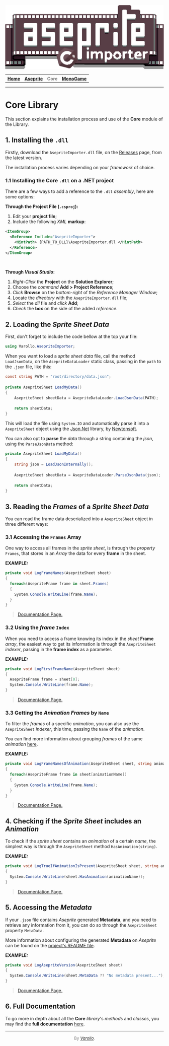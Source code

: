 <img style="align: center;" src="../imgs/title.png"/>
<table align="center">
  <th><a href="../index.md">   Home     </a></th>
  <th><a href="aseprite.md">   Aseprite </a></th>
  <th><a style="color: gray;"> Core     </a></th>
  <th><a href="monogame.md">   MonoGame </a></th>
</table>

----------------------------------------

# Core Library

This section explains the installation process and use of the **Core** module of the Library.

## 1. Installing the `.dll`

Firstly, download the `AsepriteImporter.dll` file, on the [Releases](https://github.com/Varollo/aseprite-importer/releases) page, from the latest version.

The installation process varies depending on your *framework* of choice.

### 1.1 Installing the Core `.dll` on a **.NET** project

There are a few ways to add a reference to the `.dll` *assembly*, here are some options:

**Through the Project File (`.csproj`):** 
  1. Edit your **project file**;
  2. Include the following *XML* **markup**:
```xml
<ItemGroup>
  <Reference Include="AsepriteImporter">
    <HintPath> {PATH_TO_DLL}\AsepriteImporter.dll </HintPath>
  </Reference>
</ItemGroup>
```

<br/>

**Through _Visual Studio_:**
  1. *Right-Click* the **Project** on the **Solution Explorer**;
  2. Choose the *command* **Add > Project Reference**;
  3. *Click* **Browse** on the *bottom-right* of the *Reference Manager Window*;
  4. Locate the *directory* with the `AsepriteImporter.dll` file;
  5. *Select* the *dll* file and *click* **Add**;
  6. *Check* the **box** on the side of the added *reference*.

## 2. Loading the *Sprite Sheet Data*

First, don't forget to include the code bellow at the top your file:

```cs
using Varollo.AsepriteImporter;
```

When you want to load a *sprite sheet data* file, call the method `LoadJsonData`, on the `AsepriteDataLoader` static class, passing in the `path` to the `.json` file, like this:

```cs
const string PATH = "root/directory/data.json";

private AsepriteSheet LoadMyData()
{
    AsepriteSheet sheetData = AsepriteDataLoader.LoadJsonData(PATH);

    return sheetData;
}
```

This will load the file using `System.IO` and automatically parse it into a `AsepriteSheet` object using the [Json.Net](https://www.newtonsoft.com/json) library, by [Newtonsoft](https://www.newtonsoft.com/).

You can also opt to **parse** the *data* through a string containing the *json*, using the `ParseJsonData` method:

```cs
private AsepriteSheet LoadMyData()
{
    string json = LoadJsonInternally();

    AsepriteSheet sheetData = AsepriteDataLoader.ParseJsonData(json);

    return sheetData;
}
```

## 3. Reading the *Frames* of a *Sprite Sheet Data*

You can read the frame data deserialized into a `AsepriteSheet` object in three different ways:

### 3.1 Accessing the `Frames` Array

One way to access all frames in the *sprite sheet*, is through the *property* `Frames`, that stores in an *Array* the data for every **frame** in the sheet.

**EXAMPLE:**

```cs
private void LogFrameNames(AsepriteSheet sheet)
{
  foreach(AsepriteFrame frame in sheet.Frames)
  {
    System.Console.WriteLine(frame.Name);
  }
}
```

> [Documentation Page.](./docs/core_docs/varollo.asepriteimporter.asepritesheet.md#frames)

### 3.2 Using the *frame* `Index`

When you need to access a frame knowing its index in the *sheet* **Frame** *array*, the easiest way to get its information is through the `AsepriteSheet` *indexer*, passing in the **frame index** as a parameter.

**EXAMPLE:**

```cs
private void LogFirstFrameName(AsepriteSheet sheet)
{
  AsepriteFrame frame = sheet[0];
  System.Console.WriteLine(frame.Name);
}
```

> [Documentation Page.](./docs/core_docs/varollo.asepriteimporter.asepritesheet.md#item)

### 3.3 Getting the *Animation Frames* by `Name`

To filter the *frames* of a specific *animation*, you can also use the `AsepriteSheet` *indexer*, this time, passing the `Name` of the *animation*. 

You can find more information about grouping *frames* of the same *animation* [here](../../../README.md#3-separating-animations-with-a-filename-format).

**EXAMPLE:**

```cs
private void LogFrameNamesOfAnimation(AsepriteSheet sheet, string animationName)
{
  foreach(AsepriteFrame frame in sheet[animationName])
  {
    System.Console.WriteLine(frame.Name);
  }
}
```

> [Documentation Page.](./docs/core_docs/varollo.asepriteimporter.asepritesheet.md#item-1)

## 4. Checking if the *Sprite Sheet* includes an *Animation*

To check if the *sprite sheet* contains an *animation* of a certain *name*, the simplest way is through the `AsepriteSheet` method `HasAnimation(string)`.

**EXAMPLE:**

```cs
private void LogTrueIfAnimationIsPresent(AsepriteSheet sheet, string animationName)
{
  System.Console.WriteLine(sheet.HasAnimation(animationName));
}
```

> [Documentation Page.](./docs/core_docs/varollo.asepriteimporter.asepritesheet.md#hasanimationstring)

## 5. Accessing the *Metadata*

If your `.json` file contains *Aseprite* generated **Metadata**, and you need to retrieve any information from it, you can do so through the `AsepriteSheet` property `MetaData`.

More information about configuring the generated **Metadata** on *Aseprite* can be found on the [project's README file](../../../README.md#4-using-the-tag-metadata).

**EXAMPLE:**

```cs
private void LogAsepriteVersion(AsepriteSheet sheet)
{
  System.Console.WriteLine(sheet.MetaData ?? "No metadata present...");
}
```

> [Documentation Page.](./docs/core_docs/varollo.asepriteimporter.asepritesheet.md#metadata)

## 6. Full Documentation

To go more in depth about all the **Core** *library*'s *methods* and *classes*, you may find the **full documentation** [here](./docs/AsepriteImporter/index.md).

----------------------------------------

<p style="text-align: center; font-size: 13px; color: gray;">
    By <a href="https://varollo.github.io/"><i>Varollo</i></a>.
</p>